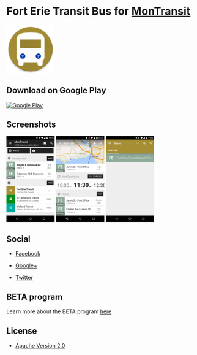 # Fort Erie Transit Bus for [MonTransit](https://github.com/mtransitapps/mtransit-for-android)

<img width="25%" height="25%" src="https://raw.githubusercontent.com/mtransitapps/ca-fort-erie-transit-bus-android/master/pub/hi-res-app-icon.png"/>

## Download on Google Play

[![Google Play](https://developer.android.com/images/brand/en_app_rgb_wo_60.png)](https://play.google.com/store/apps/details?id=org.mtransit.android.ca_fort_erie_transit_bus)

## Screenshots

<img width="25%" height="25%" src="https://raw.githubusercontent.com/mtransitapps/ca-fort-erie-transit-bus-android/master/pub/screenshot-phone-1.png"/>
<img width="25%" height="25%" src="https://raw.githubusercontent.com/mtransitapps/ca-fort-erie-transit-bus-android/master/pub/screenshot-phone-2.png"/>
<img width="25%" height="25%" src="https://raw.githubusercontent.com/mtransitapps/ca-fort-erie-transit-bus-android/master/pub/screenshot-phone-3.png"/>

## Social

* [Facebook](https://www.facebook.com/MonTransit)

* [Google+](http://gplus.to/MonTransit/)

* [Twitter](https://twitter.com/montransit)

## BETA program

Learn more about the BETA program [here](https://github.com/mtransitapps/mtransit-for-android/wiki/BETA)

## License

* [Apache Version 2.0](http://www.apache.org/licenses/LICENSE-2.0.html)
